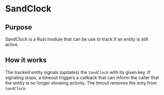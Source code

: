 # SandClock

## Purpose
SandClock is a Rust module that can be use to track if an entity is still active.

## How it works
The tracked entity signals (updates) the  ```SandClock``` with its given key.
If signaling stops, a timeout triggers a callback that can inform the caller that the entity is no longer showing activity.
The timout removes the enty from ```SandClock```.
